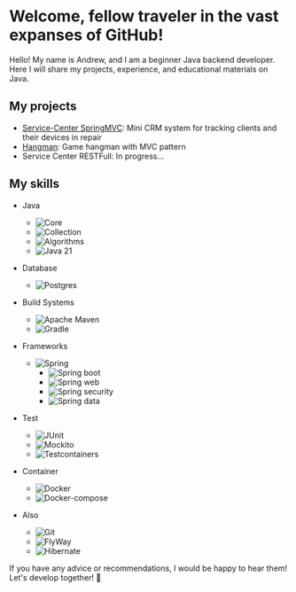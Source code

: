 # Welcome, fellow traveler in the vast expanses of GitHub!

Hello! My name is Andrew, and I am a beginner Java backend developer. Here I will share my projects, experience, and educational materials on Java.

## My projects
- [Service-Center SpringMVC](https://github.com/cardinalnsk/SpringMVC-ServiceCenter): Mini CRM system for tracking clients and their devices in repair
- [Hangman](https://github.com/cardinalnsk/Hangman-MVC): Game hangman with MVC pattern
- Service Center RESTFull: In progress...

## My skills
- Java
    - ![Core](https://img.shields.io/badge/core-C71A36.svg?style=for-the-badge&logo=openjdk&logoColor=white)
    - ![Collection](https://img.shields.io/badge/collections-FF9818.svg?style=for-the-badge&logo=openjdk&logoColor=white)
    - ![Algorithms](https://img.shields.io/badge/Algorithms-1831FF.svg?style=for-the-badge&logo=openjdk&logoColor=white)
    - ![Java 21](https://img.shields.io/badge/Java--21-C71A36.svg?style=for-the-badge&logo=openjdk&logoColor=white)
- Database
    - ![Postgres](https://img.shields.io/badge/postgres-%23316192.svg?style=for-the-badge&logo=postgresql&logoColor=white)
- Build Systems
  - ![Apache Maven](https://img.shields.io/badge/Apache%20Maven-C71A36?style=for-the-badge&logo=Apache%20Maven&logoColor=white)
  - ![Gradle](https://img.shields.io/badge/Gradle-02303A.svg?style=for-the-badge&logo=Gradle&logoColor=white)
- Frameworks
  - ![Spring](https://img.shields.io/badge/spring-%236DB33F.svg?style=for-the-badge&logo=spring&logoColor=white)
    - ![Spring boot](https://img.shields.io/badge/boot-%236DB33F.svg?style=for-the-badge&logo=spring&logoColor=white)
    - ![Spring web](https://img.shields.io/badge/web-%236DB33F.svg?style=for-the-badge&logo=spring&logoColor=white)
    - ![Spring security](https://img.shields.io/badge/security-%236DB33F.svg?style=for-the-badge&logo=spring&logoColor=white)
    - ![Spring data](https://img.shields.io/badge/data-%236DB33F.svg?style=for-the-badge&logo=spring&logoColor=white)

- Test
  - ![JUnit](https://img.shields.io/badge/JUnit-C71A36?style=for-the-badge&logo=openjdk&logoColor=white)
  - ![Mockito](https://img.shields.io/badge/Mockito-236DB33F?style=for-the-badge&logo=openjdk&logoColor=white)
  - ![Testcontainers](https://img.shields.io/badge/Testcontainers-%23316192?style=for-the-badge&logo=box&logoColor=white)
- Container
    - ![Docker](https://img.shields.io/badge/docker-%230db7ed.svg?style=for-the-badge&logo=docker&logoColor=white)
    - ![Docker-compose](https://img.shields.io/badge/docker--compose-%230db7ed.svg?style=for-the-badge&logo=docker&logoColor=white)
- Also
  - ![Git](https://img.shields.io/badge/git-%23F05033.svg?style=for-the-badge&logo=git&logoColor=white)
  - ![FlyWay](https://img.shields.io/badge/FlyWay-FF182F.svg?style=for-the-badge&logo=flyway&logoColor=white)
  - ![Hibernate](https://img.shields.io/badge/Hibernate-ABABAB.svg?style=for-the-badge&logo=hibernate&logoColor=white)

If you have any advice or recommendations, I would be happy to hear them! Let's develop together! 🚀